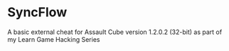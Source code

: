 # SyncFlow
A basic external cheat for Assault Cube version 1.2.0.2 (32-bit) as part of my Learn Game Hacking Series
